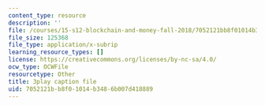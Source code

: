 ```yaml
---
content_type: resource
description: ''
file: /courses/15-s12-blockchain-and-money-fall-2018/7052121bb8f01014b3486b007d418889_7EXcHqLg7BI.srt
file_size: 125368
file_type: application/x-subrip
learning_resource_types: []
license: https://creativecommons.org/licenses/by-nc-sa/4.0/
ocw_type: OCWFile
resourcetype: Other
title: 3play caption file
uid: 7052121b-b8f0-1014-b348-6b007d418889
---
```


